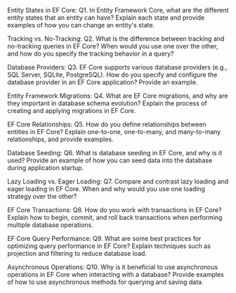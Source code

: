 Entity States in EF Core:
Q1. In Entity Framework Core, what are the different entity states that an entity can have? Explain each state and provide examples of how you can change an entity's state.

Tracking vs. No-Tracking:
Q2. What is the difference between tracking and no-tracking queries in EF Core? When would you use one over the other, and how do you specify the tracking behavior in a query?

Database Providers:
Q3. EF Core supports various database providers (e.g., SQL Server, SQLite, PostgreSQL). How do you specify and configure the database provider in an EF Core application? Provide an example.

Entity Framework Migrations:
Q4. What are EF Core migrations, and why are they important in database schema evolution? Explain the process of creating and applying migrations in EF Core.

EF Core Relationships:
Q5. How do you define relationships between entities in EF Core? Explain one-to-one, one-to-many, and many-to-many relationships, and provide examples.

Database Seeding:
Q6. What is database seeding in EF Core, and why is it used? Provide an example of how you can seed data into the database during application startup.

Lazy Loading vs. Eager Loading:
Q7. Compare and contrast lazy loading and eager loading in EF Core. When and why would you use one loading strategy over the other?

EF Core Transactions:
Q8. How do you work with transactions in EF Core? Explain how to begin, commit, and roll back transactions when performing multiple database operations.

EF Core Query Performance:
Q9. What are some best practices for optimizing query performance in EF Core? Explain techniques such as projection and filtering to reduce database load.

Asynchronous Operations:
Q10. Why is it beneficial to use asynchronous operations in EF Core when interacting with a database? Provide examples of how to use asynchronous methods for querying and saving data.
